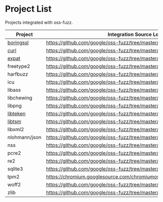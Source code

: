# Project List

Projects integrated with oss-fuzz.

| Project | Integration Source Location |
| ------------ | --------------- |
| [boringssl](https://boringssl.googlesource.com/boringssl/) | https://github.com/google/oss-fuzz/tree/master/boringssl |
| [curl](https://curl.haxx.se/) | https://github.com/google/oss-fuzz/tree/master/curl |
| [expat](http://expat.sourceforge.net/) | https://github.com/google/oss-fuzz/tree/master/expat |
| freetype2 | https://github.com/google/oss-fuzz/tree/master/freetype2 |
| harfbuzz | https://github.com/google/oss-fuzz/tree/master/harfbuzz |
| icu | https://github.com/google/oss-fuzz/tree/master/icu |
| libass | https://github.com/google/oss-fuzz/tree/master/libass |
| libchewing | https://github.com/google/oss-fuzz/tree/master/libchewing |
| libpng | https://github.com/google/oss-fuzz/tree/master/libpng |
| [libteken](http://80386.nl/projects/libteken/) | https://github.com/google/oss-fuzz/tree/master/libtsm |
| [libtsm](https://www.freedesktop.org/wiki/Software/kmscon/libtsm/) | https://github.com/google/oss-fuzz/tree/master/libtsm |
| libxml2 | https://github.com/google/oss-fuzz/tree/master/libxml2 |
| nlohmann/json | https://github.com/google/oss-fuzz/tree/master/json |
| nss | https://github.com/google/oss-fuzz/tree/master/nss |
| pcre2 | https://github.com/google/oss-fuzz/tree/master/pcre2 |
| re2 | https://github.com/google/oss-fuzz/tree/master/re2 |
| sqlite3 | https://github.com/google/oss-fuzz/tree/master/sqlite3 | 
| tpm2 | https://chromium.googlesource.com/chromiumos/third_party/tpm2/+/master/fuzz/ |
| woff2 | https://github.com/google/oss-fuzz/tree/master/woff2 |
| zlib | https://github.com/google/oss-fuzz/tree/master/zlib |
